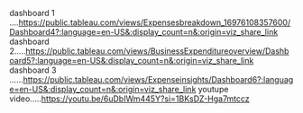 dashboard 1 ....https://public.tableau.com/views/Expensesbreakdown_16976108357600/Dashboard4?:language=en-US&:display_count=n&:origin=viz_share_link
dashboard 2.....https://public.tableau.com/views/BusinessExpenditureoverview/Dashboard5?:language=en-US&:display_count=n&:origin=viz_share_link
dashboard 3 ......https://public.tableau.com/views/Expenseinsights/Dashboard6?:language=en-US&:display_count=n&:origin=viz_share_link
youtupe video.....https://youtu.be/6uDbIWm445Y?si=1BKsDZ-Hga7mtccz

